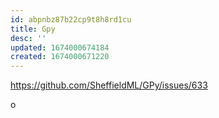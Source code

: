 ```yaml
---
id: abpnbz87b22cp9t8h8rd1cu
title: Gpy
desc: ''
updated: 1674000674184
created: 1674000671220
---
```


https://github.com/SheffieldML/GPy/issues/633

o